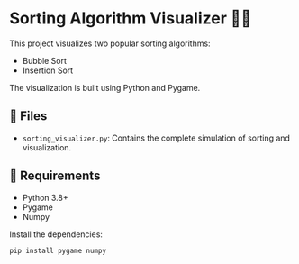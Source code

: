 # Sorting Algorithm Visualizer 🎨✨

This project visualizes two popular sorting algorithms:
- Bubble Sort
- Insertion Sort

The visualization is built using Python and Pygame.

## 📂 Files

- `sorting_visualizer.py`: Contains the complete simulation of sorting and visualization.

## 📜 Requirements

- Python 3.8+
- Pygame
- Numpy

Install the dependencies:

```bash
pip install pygame numpy
```